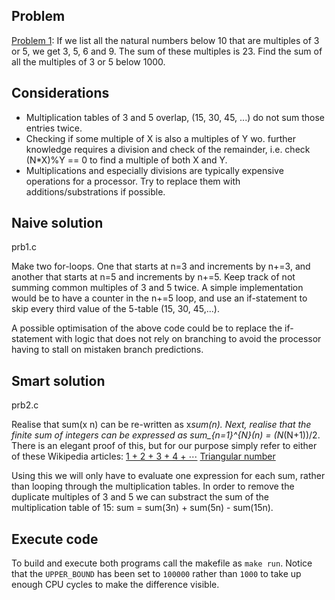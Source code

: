 ## Problem
[Problem 1](https://projecteuler.net/problem=1):
If we list all the natural numbers below 10 that are multiples of 3 or 5, we get 3, 5, 6 and 9. The sum of these multiples is 23.
Find the sum of all the multiples of 3 or 5 below 1000.

## Considerations

* Multiplication tables of 3 and 5 overlap, (15, 30, 45, ...) do not sum those entries twice.
* Checking if some multiple of X is also a multiples of Y wo. further knowledge requires a division and check of the remainder, i.e. check (N*X)%Y == 0 to find a multiple of both X and Y.
* Multiplications and especially divisions are typically expensive operations for a processor. Try to replace them with additions/substrations if possible.

## Naive solution
prb1.c

Make two for-loops. One that starts at n=3 and increments by n+=3, and another that starts at n=5 and increments by n+=5.
Keep track of not summing common multiples of 3 and 5 twice. A simple implementation would be to have a counter in the n+=5 loop, and use an if-statement to skip every third value of the 5-table (15, 30, 45,...).

A possible optimisation of the above code could be to replace the if-statement with logic that does not rely on branching to avoid the processor having to stall on mistaken branch predictions.

## Smart solution
prb2.c

Realise that sum(x n) can be re-written as x*sum(n).
Next, realise that the finite sum of integers can be expressed as sum_{n=1}^{N}(n) = (N*(N+1))/2. There is an elegant proof of this, but for our purpose simply refer to either of these Wikipedia articles:
[1 + 2 + 3 + 4 + ⋯](https://pages.github.com/)
[Triangular number](https://pages.github.com/)

Using this we will only have to evaluate one expression for each sum, rather than looping through the multiplication tables.
In order to remove the duplicate multiples of 3 and 5 we can substract the sum of the multiplication table of 15:
sum = sum(3n) + sum(5n) - sum(15n).

## Execute code
To build and execute both programs call the makefile as `make run`.
Notice that the `UPPER_BOUND` has been set to `100000` rather than `1000` to take up enough CPU cycles to make the difference visible.
